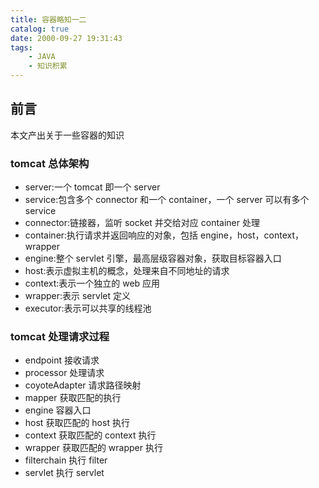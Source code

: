 ```yaml
---
title: 容器略知一二
catalog: true
date: 2000-09-27 19:31:43
tags:
    - JAVA
    - 知识积累
---
```


## 前言

本文产出关于一些容器的知识

### tomcat 总体架构

-   server:一个 tomcat 即一个 server
-   service:包含多个 connector 和一个 container，一个 server 可以有多个 service
-   connector:链接器，监听 socket 并交给对应 container 处理
-   container:执行请求并返回响应的对象，包括 engine，host，context，wrapper
-   engine:整个 servlet 引擎，最高层级容器对象，获取目标容器入口
-   host:表示虚拟主机的概念，处理来自不同地址的请求
-   context:表示一个独立的 web 应用
-   wrapper:表示 servlet 定义
-   executor:表示可以共享的线程池

### tomcat 处理请求过程

-   endpoint 接收请求
-   processor 处理请求
-   coyoteAdapter 请求路径映射
-   mapper 获取匹配的执行
-   engine 容器入口
-   host 获取匹配的 host 执行
-   context 获取匹配的 context 执行
-   wrapper 获取匹配的 wrapper 执行
-   filterchain 执行 filter
-   servlet 执行 servlet
